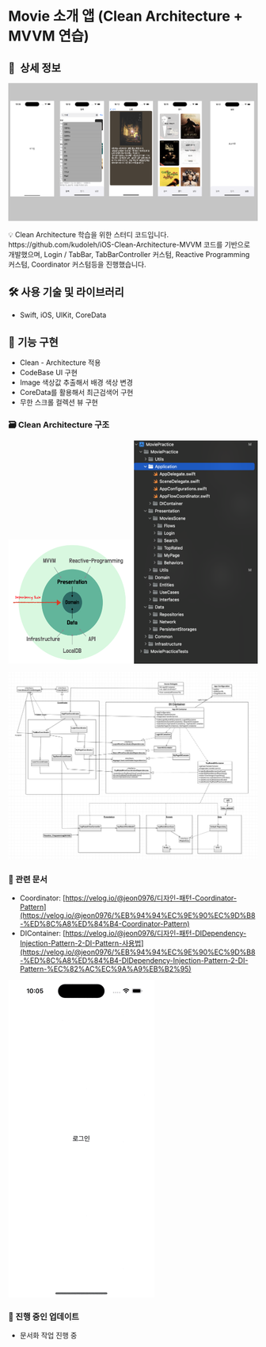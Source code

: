 # Movie 소개 앱 (Clean Architecture + MVVM 연습)

## 📖  상세 정보

![1](/imgs/1.png)

<aside>
💡 Clean Architecture 학습을 위한 스터디 코드입니다.  https://github.com/kudoleh/iOS-Clean-Architecture-MVVM 코드를 기반으로 개발했으며, Login / TabBar, TabBarController 커스텀, Reactive Programming 커스텀, Coordinator 커스텀등을 진행했습니다.

</aside>

## 🛠️ 사용 기술 및 라이브러리

- Swift, iOS, UIKit, CoreData

## 📱 기능 구현

- Clean - Architecture 적용
- CodeBase UI 구현
- Image 색상값 추출해서 배경 색상 변경
- CoreData를 활용해서 최근검색어 구현
- 무한 스크롤 컬렉션 뷰 구현

### 🗃️ Clean Architecture 구조

<img src="/imgs/2.png" width = "250" height = "250"/> <img src="/imgs/3.png" width = "250" height = "450"/>

![4.png](/imgs/4.png)

### 📄 관련 문서

- Coordinator: [https://velog.io/@jeon0976/디자인-패턴-Coordinator-Pattern](https://velog.io/@jeon0976/%EB%94%94%EC%9E%90%EC%9D%B8-%ED%8C%A8%ED%84%B4-Coordinator-Pattern)
- DIContainer: [https://velog.io/@jeon0976/디자인-패턴-DIDependency-Injection-Pattern-2-DI-Pattern-사용법](https://velog.io/@jeon0976/%EB%94%94%EC%9E%90%EC%9D%B8-%ED%8C%A8%ED%84%B4-DIDependency-Injection-Pattern-2-DI-Pattern-%EC%82%AC%EC%9A%A9%EB%B2%95)

![5](/imgs/5.gif)

### 🔧 진행 중인 업데이트

- 문서화 작업 진행 중
